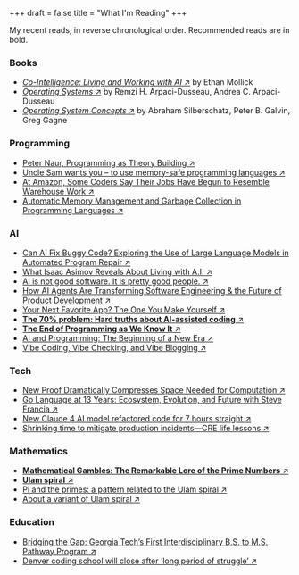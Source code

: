 +++
draft = false
title = "What I'm Reading"
+++

My recent reads, in reverse chronological order. Recommended reads are in bold.

### Books

- [_Co-Intelligence: Living and Working with AI_ ↗](https://www.goodreads.com/book/show/198678736-co-intelligence) by Ethan Mollick
- [_Operating Systems_ ↗](https://pages.cs.wisc.edu/~remzi/OSTEP/) by Remzi H. Arpaci-Dusseau, Andrea C. Arpaci-Dusseau
- [_Operating System Concepts_ ↗](https://os.ecci.ucr.ac.cr/slides/Abraham-Silberschatz-Operating-System-Concepts-10th-2018.pdf) by Abraham Silberschatz, Peter B. Galvin, Greg Gagne

### Programming

- [Peter Naur, Programming as Theory Building ↗](https://pages.cs.wisc.edu/~remzi/Naur.pdf)
- [Uncle Sam wants you – to use memory-safe programming languages
  ↗](https://www.theregister.com/2025/06/27/cisa_nsa_call_formemory_safe_languages/)
- [At Amazon, Some Coders Say Their Jobs Have Begun to Resemble Warehouse Work ↗](https://www.nytimes.com/2025/05/25/business/amazon-ai-coders.html)
- [Automatic Memory Management and Garbage Collection in Programming Languages ↗](https://www.linkedin.com/posts/christophberger1_til-there-are-entire-books-about-memory-activity-7326487852333076480-3N6H)

### AI

- [Can AI Fix Buggy Code? Exploring the Use of Large Language Models in Automated Program Repair ↗](https://ieeexplore.ieee.org/document/11052844)
- [What Isaac Asimov Reveals About Living with A.I. ↗](https://www.newyorker.com/culture/open-questions/what-isaac-asimov-reveals-about-living-with-ai)
- [AI is not good software. It is pretty good people. ↗](https://www.oneusefulthing.org/p/ai-is-not-good-software-it-is-pretty)
- [How AI Agents Are Transforming Software Engineering & the Future of Product Development ↗](https://www.computer.org/csdl/magazine/co/2025/05/10970187/260SnIeoUUM)
- [Your Next Favorite App? The One You Make Yourself ↗](https://www.wsj.com/tech/ai/your-next-favorite-app-the-one-you-make-yourself-a6a84f5f)
- [**The 70% problem: Hard truths about AI-assisted coding** ↗](https://addyo.substack.com/p/the-70-problem-hard-truths-about)
- [**The End of Programming as We Know It** ↗](https://www.oreilly.com/radar/the-end-of-programming-as-we-know-it/)
- [AI and Programming: The Beginning of a New Era ↗](https://www.oreilly.com/radar/ai-and-programming-the-beginning-of-a-new-era/)
- [Vibe Coding, Vibe Checking, and Vibe Blogging ↗](https://www.oreilly.com/radar/vibe-coding-vibe-checking-and-vibe-blogging/)

### Tech

- [New Proof Dramatically Compresses Space Needed for Computation ↗](https://www.scientificamerican.com/article/new-proof-dramatically-compresses-space-needed-for-computation/)
- [Go Language at 13 Years: Ecosystem, Evolution, and Future with Steve Francia ↗](https://www.infoq.com/articles/go-language-13-years)
- [New Claude 4 AI model refactored code for 7 hours straight ↗](https://arstechnica.com/ai/2025/05/anthropic-calls-new-claude-4-worlds-best-ai-coding-model)
- [Shrinking time to mitigate production incidents—CRE life lessons ↗](https://cloud.google.com/blog/products/management-tools/shrinking-the-time-to-mitigate-production-incidents)

### Mathematics

- [**Mathematical Gambles: The Remarkable Lore of the Prime Numbers** ↗](https://2024.sci-hub.ru/1056/be114319c4bee2ed3d5403ee2713da82/gardner1964.pdf)
- [**Ulam spiral** ↗](https://en.wikipedia.org/wiki/Ulam_spiral)
- [Pi and the primes: a pattern related to the Ulam spiral ↗](https://mathoverflow.net/questions/30864/pi-and-the-primes-a-pattern-related-to-the-ulam-spiral?rq=1)
- [About a variant of Ulam spiral ↗](https://mathoverflow.net/questions/164520/about-a-variant-of-ulam-spiral)

### Education

- [Bridging the Gap: Georgia Tech’s First Interdisciplinary B.S. to M.S. Pathway Program
  ↗](https://www.scheller.gatech.edu/news/2025/bridging-the-gap-bs-to-ms-pathway.html)
- [Denver coding school will close after ‘long period of struggle’ ↗](https://www.denverpost.com/2025/04/17/denver-coding-school-will-close/)
